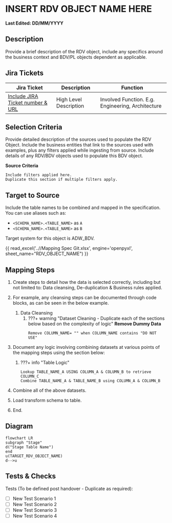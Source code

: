 # INSERT RDV OBJECT NAME HERE

**Last Edited: DD/MM/YYYY**

## Description

Provide a brief description of the RDV object, include any specifics around the business context and BDV/PL objects dependent as applicable.

## Jira Tickets

| Jira Ticket | Description | Function |
|-------------|-------------|----------|
|[Include JIRA Ticket number & URL](https://sainsburys-jira.valiantys.net)| High Level Description |Involved Function. E.g. Engineering, Architecture|

## Selection Criteria

Provide detailed description of the sources used to populate the RDV Object. Include the business entities that link to the sources used with examples, plus any filters applied while ingesting from source. Include details of any RDV/BDV objects used to populate this BDV object.

**Source Criteria**
```
Include filters applied here.
Duplicate this section if multiple filters apply.
```

## Target to Source

Include the table names to be combined and mapped in the specification.
You can use aliases such as:

* `<SCHEMA_NAME>.<TABLE_NAME>` as `A`
* `<SCHEMA_NAME>.<TABLE_NAME>` as `B`

Target system for this object is ADW_BDV.

{{ read_excel('..//Mapping Spec Git.xlsx', engine='openpyxl', sheet_name="RDV_OBJECT_NAME") }}

## Mapping Steps

1. Create steps to detail how the data is selected correctly, including but not limited to: Data cleansing, De-duplication & Business rules applied.
2. For example, any cleansing steps can be documented through code blocks, as can be seen in the below example.
    1. Data Cleansing
        1. ???+ warning "Dataset Cleaning - Duplicate each of the sections below based on the complexity of logic"
            **Remove Dummy Data**
            ```
            Remove COLUMN_NAME= "" when COLUMN_NAME contains "DO NOT USE"
            ```            

1. Document any logic involving combining datasets at various points of the mapping steps using the section below:

    1. ???+ info "Table Logic"
        ```
        Lookup TABLE_NAME_A USING COLUMN_A & COLUMN_B to retrieve COLUMN_C
        Combine TABLE_NAME_A & TABLE_NAME_B using COLUMN_A & COLUMN_B
        ```
1. Combine all of the above datasets.
1. Load transform schema to table.
1. End.

## Diagram

```mermaid
flowchart LR
subgraph "Stage"
d("Stage Table Name")
end
u(TARGET_RDV_OBJECT_NAME)
d-->u
```

## Tests & Checks
Tests (To be defined post handover - Duplicate as required):

- [ ] New Test Scenario 1
- [ ] New Test Scenario 2
- [ ] New Test Scenario 3
- [ ] New Test Scenario 4